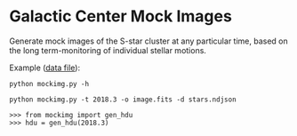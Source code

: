# Galactic Center Mock Images

Generate mock images of the S-star cluster at any particular time, based on the long term-monitoring of individual stellar motions.

Example ([data file](https://github.com/pmplewa/GCdb/blob/master/data/stars.ndjson)):
```
python mockimg.py -h
```
```
python mockimg.py -t 2018.3 -o image.fits -d stars.ndjson
```
```
>>> from mockimg import gen_hdu
>>> hdu = gen_hdu(2018.3)
```
